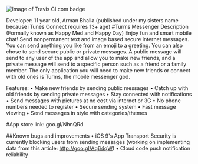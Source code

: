 ![Image of Travis CI.com badge](https://img.shields.io/travis/joyent/node.svg)

Developer: 11 year old, Arman Bhalla (published under my sisters name because iTunes Connect requires 13+ age)
#Turms Messenger Description (Formally known as Happy Med and Happy Day)
Enjoy fun and smart mobile chat! Send nonpermanent text and image based secure internet messages. You can send anything you like from an emoji to a greeting. You can also chose to send secure public or private messages. A public message will send to any user of the app and allow you to make new friends, and a private message will send to a specific person such as a friend or a family member. The only application you will need to make new friends or connect with old ones is Turms, the mobile messenger god.

Features:
• Make new friends by sending public messages
• Catch up with old friends by sending private messages
• Stay connected with notifications
• Send messages with pictures at no cost via internet or 3G 
• No phone numbers needed to register
• Secure sending system
• Fast message viewing
• Send messages in style with categories/themes

#App store link: goo.gl/NhnQRd

##Known bugs and improvements
• iOS 9's App Transport Security is currently blocking users from sending messages (working on implementing data from this article: http://goo.gl/Aq64qW)
• Cloud code push notification reliability

